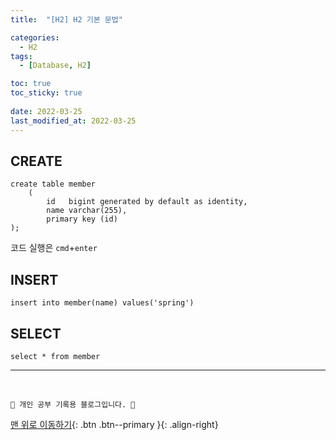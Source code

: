 ```yaml
---
title:  "[H2] H2 기본 문법"

categories:
  - H2
tags:
  - [Database, H2]

toc: true
toc_sticky: true
 
date: 2022-03-25
last_modified_at: 2022-03-25
---
```


## CREATE
```
create table member
    (
        id   bigint generated by default as identity,
        name varchar(255),
        primary key (id)
);
```
코드 실행은 `cmd`+`enter`

## INSERT
```
insert into member(name) values('spring')
```

## SELECT
```
select * from member
```


***
<br>

    💛 개인 공부 기록용 블로그입니다. 👻

[맨 위로 이동하기](#){: .btn .btn--primary }{: .align-right}